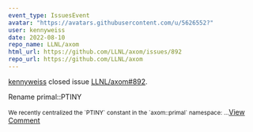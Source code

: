 ```yaml
---
event_type: IssuesEvent
avatar: "https://avatars.githubusercontent.com/u/5626552?"
user: kennyweiss
date: 2022-08-10
repo_name: LLNL/axom
html_url: https://github.com/LLNL/axom/issues/892
repo_url: https://github.com/LLNL/axom
---
```


<a href='https://github.com/kennyweiss' target='_blank'>kennyweiss</a> closed issue <a href='https://github.com/LLNL/axom/issues/892' target='_blank'>LLNL/axom#892</a>.

<p>Rename primal::PTINY</p><small>We recently centralized the `PTINY` constant in the `axom::primal` namespace:...</small><a href='https://github.com/LLNL/axom/issues/892' target='_blank'>View Comment</a>